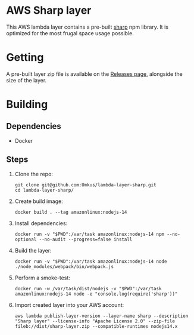 # AWS Sharp layer
This AWS lambda layer contains a pre-built [sharp](https://www.npmjs.com/package/sharp) npm library.
It is optimized for the most frugal space usage possible.

# Getting
A pre-built layer zip file is available on the [Releases page](../../releases), alongside the size of the layer.

# Building

## Dependencies
* Docker

## Steps
1. Clone the repo: 
    ```shell script
    git clone git@github.com:Umkus/lambda-layer-sharp.git
    cd lambda-layer-sharp/
    ```
1. Create build image:
   ```
   docker build . --tag amazonlinux:nodejs-14
   ```
1. Install dependencies:
    ```shell script
    docker run -v "$PWD":/var/task amazonlinux:nodejs-14 npm --no-optional --no-audit --progress=false install
    ```
1. Build the layer:
    ```shell script
    docker run -v "$PWD":/var/task amazonlinux:nodejs-14 node ./node_modules/webpack/bin/webpack.js
    ```
1. Perform a smoke-test:
    ```shell script
    docker run -w /var/task/dist/nodejs -v "$PWD":/var/task amazonlinux:nodejs-14 node -e "console.log(require('sharp'))"
    ```
1. Import created layer into your AWS account:
    ```shell script
    aws lambda publish-layer-version --layer-name sharp --description "Sharp layer" --license-info "Apache License 2.0" --zip-file fileb://dist/sharp-layer.zip --compatible-runtimes nodejs14.x
    ```
